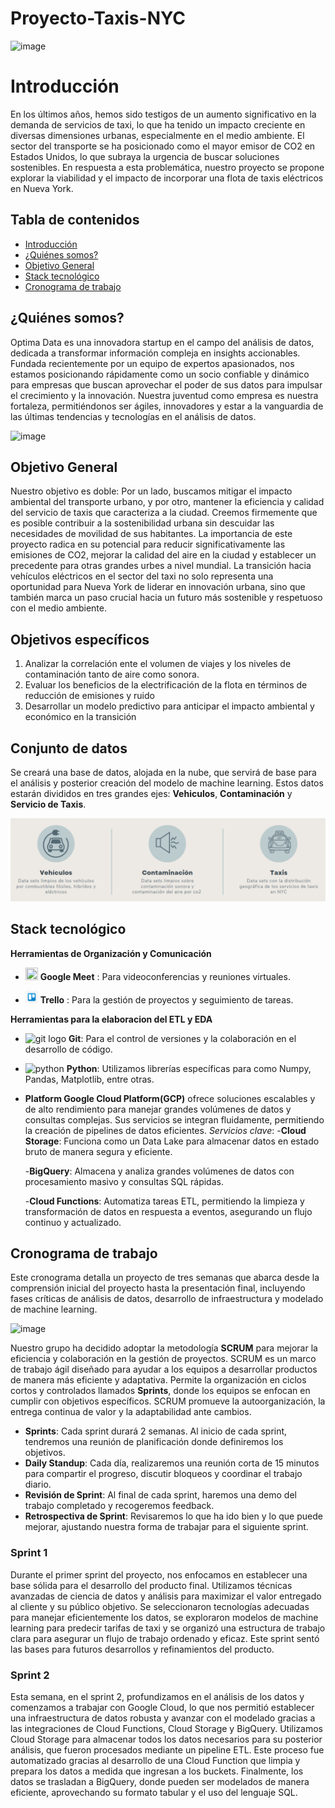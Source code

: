 # Proyecto-Taxis-NYC

  ![image](https://github.com/user-attachments/assets/b394016f-a19f-47bc-accb-482d66ce165a)

# Introducción 

En los últimos años, hemos sido testigos de un aumento significativo en la demanda de servicios de taxi, lo que ha tenido un impacto creciente en diversas dimensiones urbanas, especialmente en el medio ambiente. El sector del transporte se ha posicionado como el mayor emisor de CO2 en Estados Unidos, lo que subraya la urgencia de buscar soluciones sostenibles.
En respuesta a esta problemática, nuestro proyecto se propone explorar la viabilidad y el impacto de incorporar una flota de taxis eléctricos en Nueva York. 

## Tabla de contenidos
- [Introducción](#introducción)
- [¿Quiénes somos?](#quiénes-somos)
- [Objetivo General](#objetivo-general)
- [Stack tecnológico](#stack-tecnológico)
- [Cronograma de trabajo](#cronograma-de-trabajo)


## ¿Quiénes somos?

Optima Data es una innovadora startup en el campo del análisis de datos, dedicada a transformar información compleja en insights accionables. Fundada recientemente por un equipo de expertos apasionados, nos estamos posicionando rápidamente como un socio confiable y dinámico para empresas que buscan aprovechar el poder de sus datos para impulsar el crecimiento y la innovación. Nuestra juventud como empresa es nuestra fortaleza, permitiéndonos ser ágiles, innovadores y estar a la vanguardia de las últimas tendencias y tecnologías en el análisis de datos.

![image](https://github.com/user-attachments/assets/5ff73403-f8b7-4f17-8c6b-9b04f3d06fdb)


## Objetivo General

Nuestro objetivo es doble: Por un lado, buscamos mitigar el impacto ambiental del transporte urbano, y por otro, mantener la eficiencia y calidad del servicio de taxis que caracteriza a la ciudad. 
Creemos firmemente que es posible contribuir a la sostenibilidad urbana sin descuidar las necesidades de movilidad de sus habitantes.
La importancia de este proyecto radica en su potencial para reducir significativamente las emisiones de CO2, mejorar la calidad del aire en la ciudad y establecer un precedente para otras grandes urbes a nivel mundial. La transición hacia vehículos eléctricos en el sector del taxi no solo representa una oportunidad para Nueva York de liderar en innovación urbana, sino que también marca un paso crucial hacia un futuro más sostenible y respetuoso con el medio ambiente.

## Objetivos específicos

  1) Analizar la correlación ente el volumen de viajes y los niveles de contaminación tanto de aire como sonora.
  2) Evaluar los beneficios de la electrificación de la flota en términos de reducción de emisiones y ruido
  3) Desarrollar un modelo predictivo para anticipar el impacto ambiental y económico en la transición 

## Conjunto de datos

Se creará una base de datos, alojada en la nube, que servirá de base para el análisis y posterior creación del modelo de machine learning.
Estos datos estarán divididos en tres grandes ejes: **Vehiculos**, **Contaminación** y **Servicio de Taxis**.

<img src="Imagenes/datos.PNG">


## Stack tecnológico

**Herramientas de Organización y Comunicación**

+ <img src="https://www.uc3m.es/sdic/media/sdic/img/mediana/original/im_servicios_comunicacion_google-meet_icono/im_servicios_comunicacion_google_meet.png" width="20px" height="20px"> **Google Meet** : Para videoconferencias y reuniones virtuales.

+ <img src="Imagenes/trello.png" width="20" height="20"> **Trello** : Para la gestión de proyectos y seguimiento de tareas.

**Herramientas para la elaboracion del ETL y EDA**
+ <img src="https://cdn.jsdelivr.net/gh/devicons/devicon/icons/git/git-original.svg" width="20px" height="20px" alt="git logo"  />  **Git**: Para el control de versiones y la colaboración en el desarrollo de código.

+ <img src="https://cdn3.emoji.gg/emojis/9794-python.png" width="20px" height="20px" alt="python"></a> **Python**: Utilizamos librerías específicas para como Numpy, Pandas, Matplotlib, entre otras.

+ **Platform Google Cloud Platform(GCP)** ofrece soluciones escalables y de alto rendimiento para manejar grandes volúmenes de datos y consultas complejas. Sus servicios se integran fluidamente, permitiendo la creación de pipelines de datos eficientes.
    *Servicios clave*:
    -**Cloud Storage**: Funciona como un Data Lake para almacenar datos en estado bruto de manera segura y eficiente.
  
    -**BigQuery**: Almacena y analiza grandes volúmenes de datos con procesamiento masivo y consultas SQL rápidas.
  
    -**Cloud Functions**: Automatiza tareas ETL, permitiendo la limpieza y transformación de datos en respuesta a eventos, asegurando un flujo continuo y actualizado.


## Cronograma de trabajo

Este cronograma detalla un proyecto de tres semanas que abarca desde la comprensión inicial del proyecto hasta la presentación final, incluyendo fases críticas de análisis de datos, desarrollo de infraestructura y modelado de machine learning.

![image](https://github.com/user-attachments/assets/751a71b3-63f8-4d90-953d-0584314e59d2)

Nuestro grupo ha decidido adoptar la metodología **SCRUM** para mejorar la eficiencia y colaboración en la gestión de proyectos. 
SCRUM es un marco de trabajo ágil diseñado para ayudar a los equipos a desarrollar productos de manera más eficiente y adaptativa. Permite la organización en ciclos cortos y controlados llamados **Sprints**, donde los equipos se enfocan en cumplir con objetivos específicos. SCRUM promueve la autoorganización, la entrega continua de valor y la adaptabilidad ante cambios.

+ **Sprints**: Cada sprint durará 2 semanas. Al inicio de cada sprint, tendremos una reunión de planificación donde definiremos los objetivos.
+ **Daily Standup**: Cada día, realizaremos una reunión corta de 15 minutos para compartir el progreso, discutir bloqueos y coordinar el trabajo diario.
+ **Revisión de Sprint**: Al final de cada sprint, haremos una demo del trabajo completado y recogeremos feedback.
+ **Retrospectiva de Sprint**: Revisaremos lo que ha ido bien y lo que puede mejorar, ajustando nuestra forma de trabajar para el siguiente sprint.

### Sprint 1
Durante el primer sprint del proyecto, nos enfocamos en establecer una base sólida para el desarrollo del producto final. Utilizamos técnicas avanzadas de ciencia de datos y análisis para maximizar el valor entregado al cliente y su público objetivo. Se seleccionaron tecnologías adecuadas para manejar eficientemente los datos, se exploraron modelos de machine learning para predecir tarifas de taxi y se organizó una estructura de trabajo clara para asegurar un flujo de trabajo ordenado y eficaz. Este sprint sentó las bases para futuros desarrollos y refinamientos del producto.


### Sprint 2
Esta semana, en el sprint 2, profundizamos en el análisis de los datos y comenzamos a trabajar con Google Cloud, lo que nos permitió establecer una infraestructura de datos robusta y avanzar con el modelado gracias a las integraciones de Cloud Functions, Cloud Storage y BigQuery. Utilizamos Cloud Storage para almacenar todos los datos necesarios para su posterior análisis, que fueron procesados mediante un pipeline ETL. Este proceso fue automatizado gracias al desarrollo de una Cloud Function que limpia y prepara los datos a medida que ingresan a los buckets. Finalmente, los datos se trasladan a BigQuery, donde pueden ser modelados de manera eficiente, aprovechando su formato tabular y el uso del lenguaje SQL.
